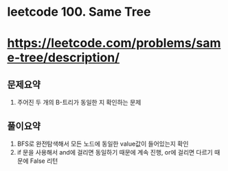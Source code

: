 # leetcode 100. Same Tree
# https://leetcode.com/problems/same-tree/description/

## 문제요약
1. 주어진 두 개의 B-트리가 동일한 지 확인하는 문제

## 풀이요약
1. BFS로 완전탐색해서 모든 노드에 동일한 value값이 들어있는지 확인
2. if 문을 사용해서 and에 걸리면 동일하기 때문에 계속 진행, or에 걸리면 다르기 때문에 False 리턴